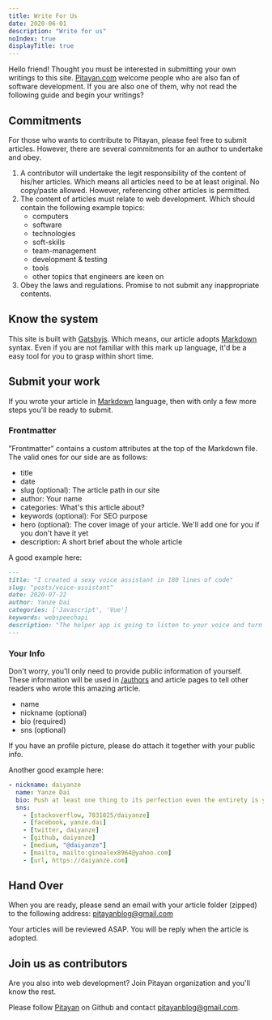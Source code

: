 ```yaml
---
title: Write For Us
date: 2020-06-01
description: "Write for us"
noIndex: true
displayTitle: true
---
```


Hello friend! Thought you must be interested in submitting your own writings to this site. [Pitayan.com](https://pitayan.com) welcome people who are also fan of software development.
If you are also one of them, why not read the following guide and begin your writings?


## Commitments

For those who wants to contribute to Pitayan, please feel free to submit articles. However, there are several
commitments for an author to undertake and obey.

1. A contributor will undertake the legit responsibility of the content of his/her articles. Which means all articles need to be at least original. No copy/paste allowed. However, referencing other articles is permitted.
2. The content of articles must relate to web development. Which should contain the following example topics:
   * computers
   * software
   * technologies
   * soft-skills
   * team-management
   * development & testing
   * tools
   * other topics that engineers are keen on
3. Obey the laws and regulations. Promise to not submit any inappropriate contents.


## Know the system

This site is built with [Gatsbyjs](https://gatsbyjs.com). Which means, our article adopts [Markdown](https://en.wikipedia.org/wiki/Markdown) syntax. Even if you are not familiar with this mark up language, it'd be a easy tool for you to grasp within short time.


## Submit your work

If you wrote your article in [Markdown](https://en.wikipedia.org/wiki/Markdown) language, then with only a few more steps you'll be ready to submit.

### Frontmatter

"Frontmatter" contains a custom attributes at the top of the Markdown file. The valid ones for our side are as follows:

- title
- date
- slug (optional): The article path in our site
- author: Your name
- categories: What's this article about?
- keywords (optional): For SEO purpose
- hero (optional): The cover image of your article. We'll add one for you if you don't have it yet
- description: A short brief about the whole article

A good example here:

```markdown
---
title: "I created a sexy voice assistant in 180 lines of code"
slug: "posts/voice-assistant"
date: 2020-07-22
author: Yanze Dai
categories: ['Javascript', 'Vue']
keywords: webspeechapi
description: "The helper app is going to listen to your voice and turn it into plain text. After all that it will open up a new tab page of Google Search with the text recorded."
---
```

### Your Info

Don't worry, you'll only need to provide public information of yourself. These information will be used in [/authors](/authors) and article pages to tell other readers who wrote this amazing article.

- name
- nickname (optional)
- bio (required)
- sns (optional)

If you have an profile picture, please do attach it together with your public info.

Another good example here:

```yaml
- nickname: daiyanze
  name: Yanze Dai
  bio: Push at least one thing to its perfection even the entirety is yet incomplete
  sns:
    - [stackoverflow, 7831025/daiyanze]
    - [facebook, yanze.dai]
    - [twitter, daiyanze]
    - [github, daiyanze]
    - [medium, "@daiyanze"]
    - [mailto, mailto:ginoalex8964@yahoo.com]
    - [url, https://daiyanze.com]
```

## Hand Over
When you are ready, please send an email with your article folder (zipped) to the following address:
[pitayanblog@gmail.com](mailto:pitayanblog@mail.com)

Your articles will be reviewed ASAP. You will be reply when the article is adopted.

## Join us as contributors

Are you also into web development? Join Pitayan organization and you'll know the rest.

Please follow [Pitayan](https://github.com/Pitayan) on Github and contact [pitayanblog@gmail.com](mailto:pitayanblog@mail.com).

